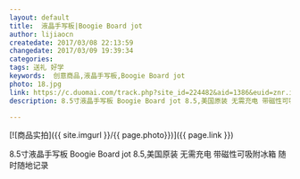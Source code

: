 ```yaml
---
layout: default
title:  液晶手写板|Boogie Board jot
author: lijiaocn
createdate: 2017/03/08 22:13:59
changedate: 2017/03/09 19:39:34
categories:
tags: 送礼 好学
keywords:  创意商品,液晶手写板,Boogie Board jot
photo: 18.jpg
link: https://c.duomai.com/track.php?site_id=224482&aid=1386&euid=znr.io&t=https%3A%2F%2Fm.haimi.com%2Fwebapp%2Fdetails%2F4080581&DMHigh=1
description: 8.5寸液晶手写板 Boogie Board jot 8.5,美国原装 无需充电 带磁性可吸附冰箱 随时随地记录

---
```


[![商品实拍]({{ site.imgurl }}/{{ page.photo}})]({{ page.link }})

8.5寸液晶手写板 Boogie Board jot 8.5,美国原装 无需充电 带磁性可吸附冰箱 随时随地记录
